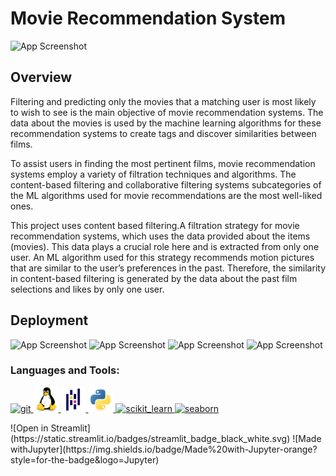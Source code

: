 
# Movie Recommendation System 
![App Screenshot](https://i.imgur.com/MUmLraf.png)

## Overview

Filtering and predicting only the movies that a matching user is most likely to wish to see is the main objective of movie recommendation systems. The data about the movies is used by the machine learning algorithms for these recommendation systems to create tags and discover similarities between films.

To assist users in finding the most pertinent films, movie recommendation systems employ a variety of filtration techniques and algorithms. The content-based filtering and collaborative filtering systems subcategories of the ML algorithms used for movie recommendations are the most well-liked ones.

This project uses content based filtering.A filtration strategy for movie recommendation systems, which uses the data provided about the items (movies). This data plays a crucial role here and is extracted from only one user. An ML algorithm used for this strategy recommends motion pictures that are similar to the user’s preferences in the past. Therefore, the similarity in content-based filtering is generated by the data about the past film selections and likes by only one user.


## Deployment

![App Screenshot](https://i.imgur.com/MUmLraf.png)
![App Screenshot](https://i.imgur.com/tozmwF3.png)
![App Screenshot](https://i.imgur.com/wkyXoMd.png)
![App Screenshot](https://i.imgur.com/jFY8bVF.png)



<h3 align="left">Languages and Tools:</h3>
<p align="left"> <a href="https://git-scm.com/" target="_blank" rel="noreferrer"> <img src="https://www.vectorlogo.zone/logos/git-scm/git-scm-icon.svg" alt="git" width="40" height="40"/> </a> <a href="https://www.linux.org/" target="_blank" rel="noreferrer"> <img src="https://raw.githubusercontent.com/devicons/devicon/master/icons/linux/linux-original.svg" alt="linux" width="40" height="40"/> </a> <a href="https://pandas.pydata.org/" target="_blank" rel="noreferrer"> <img src="https://raw.githubusercontent.com/devicons/devicon/2ae2a900d2f041da66e950e4d48052658d850630/icons/pandas/pandas-original.svg" alt="pandas" width="40" height="40"/> </a> <a href="https://www.python.org" target="_blank" rel="noreferrer"> <img src="https://raw.githubusercontent.com/devicons/devicon/master/icons/python/python-original.svg" alt="python" width="40" height="40"/> </a> <a href="https://scikit-learn.org/" target="_blank" rel="noreferrer"> <img src="https://upload.wikimedia.org/wikipedia/commons/0/05/Scikit_learn_logo_small.svg" alt="scikit_learn" width="40" height="40"/> </a> <a href="https://seaborn.pydata.org/" target="_blank" rel="noreferrer"> <img src="https://seaborn.pydata.org/_images/logo-mark-lightbg.svg" alt="seaborn" width="40" height="40"/> </a> </p>
![Open in Streamlit](https://static.streamlit.io/badges/streamlit_badge_black_white.svg)
![Made withJupyter](https://img.shields.io/badge/Made%20with-Jupyter-orange?style=for-the-badge&logo=Jupyter)


